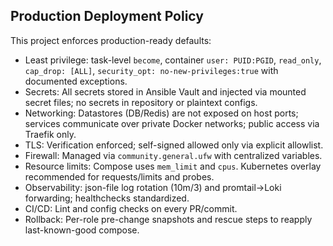 ## Production Deployment Policy

This project enforces production-ready defaults:

- Least privilege: task-level `become`, container `user: PUID:PGID`, `read_only`, `cap_drop: [ALL]`, `security_opt: no-new-privileges:true` with documented exceptions.
- Secrets: All secrets stored in Ansible Vault and injected via mounted secret files; no secrets in repository or plaintext configs.
- Networking: Datastores (DB/Redis) are not exposed on host ports; services communicate over private Docker networks; public access via Traefik only.
- TLS: Verification enforced; self-signed allowed only via explicit allowlist.
- Firewall: Managed via `community.general.ufw` with centralized variables.
- Resource limits: Compose uses `mem_limit` and `cpus`. Kubernetes overlay recommended for requests/limits and probes.
- Observability: json-file log rotation (10m/3) and promtail->Loki forwarding; healthchecks standardized.
- CI/CD: Lint and config checks on every PR/commit.
- Rollback: Per-role pre-change snapshots and rescue steps to reapply last-known-good compose.


